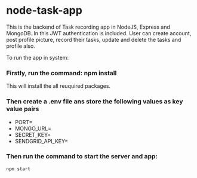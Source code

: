 # node-task-app
This is the backend of Task recording app in NodeJS, Express and MongoDB. In this JWT authentication is included. User can create account, post profile picture, record their tasks, update and delete the tasks and profile also.

To run the app in system:
### Firstly, run the command: npm install 
   This will install the all reuquired packages.
### Then create a .env file ans store the following values as key value pairs
   - PORT=<port on which server will run>
   - MONGO_URL=<mongodb atlas url>
   - SECRET_KEY=<secret key to be used in JWT>
   - SENDGRID_API_KEY=<sendgrid api key to be used while sending emails to the user>
### Then run the command to start the server and app:
    npm start
